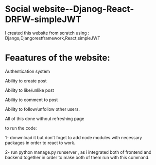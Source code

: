 # Social website--Djanog-React-DRFW-simpleJWT

I created this website from scratch using : Django,Djangorestframework,React,simpleJWT

# Feaatures of the website:

Authentication system

Ability to create post

Ability to like/unlike post

Ability to comment to post

Ability to follow/unfollow other users.

All of this done without refreshing page


to run the code:

1- donwnload it but don't foget to add node modules with necessary packages in order to react to work.

2- run python manage.py runserver , as i integrated both of frontend and backend together in order to make both of them run with this command.

